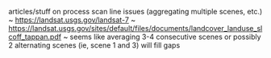 articles/stuff on process scan line issues (aggregating multiple scenes, etc.)
    ~ https://landsat.usgs.gov/landsat-7
    ~ https://landsat.usgs.gov/sites/default/files/documents/landcover_landuse_slcoff_tappan.pdf
    ~ seems like averaging 3-4 consecutive scenes or possibly 2 alternating scenes (ie, scene 1 and 3) will fill gaps

